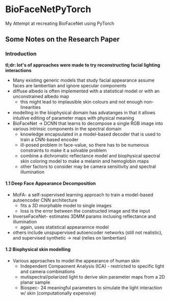 # BioFaceNetPyTorch
My Attempt at recreating BioFaceNet using PyTorch

## Some Notes on the Research Paper
### Introduction
**tl;dr: lot's of approaches were made to try reconstructing facial lighting interactions**
* Many existing generic models that study facial appearance assume faces are lambertian and ignore specular components
* diffuse albedo is often implemented with a statistical model or with an unconstrained albedo map
  * this might lead to implausible skin colours and not enough non-linearities
* modelling in the biophysical domain has advatanges in that it allows intuitive editing of parameter maps with physical meaning
* BioFaceNet -> DCNN that learns to decompose a single RGB image into various intrinsic components in the spectral domain
  * knowledge encapsulated in a model-based decoder that is used to train a CNN-based encoder
  * ill-posed problem in face-value, so there has to be numerous constraints to make it a solvable problem
  * combine a dichromatic reflectance model and biophysical spectral skin coloring model to make a melanin and hemoglobin maps
  * other factors to consider may be camera sensitivity and spectral illumination
#### 1.1 Deep Face Appearance Decomposition
* MoFA- a self-supervised learning approach to train a model-based autoencoder CNN architecture
  * fits a 3D morphable model to single images
  * loss is the error between the constructed image and the input
* InverseFaceNet- estimates 3DMM params inclusing reflectance and illumination
  * again, uses statistical appearannce model
* others include unspupervised autoencoder networks (still not realistic), and supervised synthetic -> real (relies on lambertian)
#### 1.2 Biophysical skin modelling
* Various approaches to model the appearance of human skin
  * Independent Compaonent Analysis (ICA) - restricted to specific light and camera combinations
  * mutispectral/polarized light to derive skin parameter maps from a 2D planar sample
  * Biospec- 24 meaningful parameters to simulate the light interaction w/ skin (computationally expensive)
